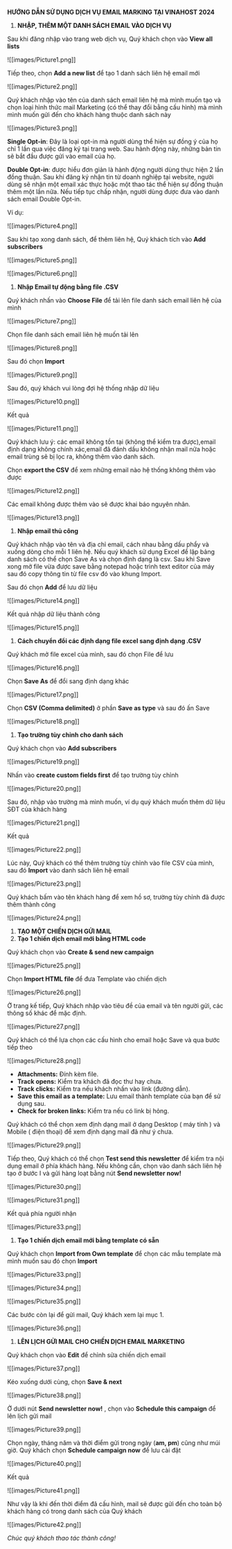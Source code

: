 **HƯỚNG DẪN SỬ DỤNG DỊCH VỤ EMAIL MARKING TẠI VINAHOST 2024**

1. **NHẬP, THÊM MỘT DANH SÁCH EMAIL VÀO DỊCH VỤ**

Sau khi đăng nhập vào trang web dịch vụ, Quý khách chọn vào **View all lists**

![[images/Picture1.png]]

Tiếp theo, chọn **Add a new list** để tạo 1 danh sách liên hệ email mới

![[images/Picture2.png]]

Quý khách nhập vào tên của danh sách email liên hệ mà mình muốn tạo và chọn loại hình thức mail Marketing (có thể thay đổi bằng cấu hình) mà mình mình muốn gửi đến cho khách hàng thuộc danh sách này

![[images/Picture3.png]]

**Single Opt-in**: Đây là loại opt-in mà người dùng thể hiện sự đồng ý của họ chỉ 1 lần qua việc đăng ký tại trang web. Sau hành động này, những bản tin sẽ bắt đầu được gửi vào email của họ.

**Double Opt-in**: được hiểu đơn giản là hành động người dùng thực hiện 2 lần đồng thuận. Sau khi đăng ký nhận tin từ doanh nghiệp tại website, người dùng sẽ nhận một email xác thực hoặc một thao tác thể hiện sự đồng thuận thêm một lần nữa. Nếu tiếp tục chấp nhận, người dùng được đưa vào danh sách email Double Opt-in.

Ví dụ:

![[images/Picture4.png]]

Sau khi tạo xong danh sách, để thêm liên hệ, Quý khách tích vào **Add subscribers**

![[images/Picture5.png]]

![[images/Picture6.png]]

1. **Nhập Email tự động bằng file .CSV**

Quý khách nhấn vào **Choose File** để tải lên file danh sách email liên hệ của mình

![[images/Picture7.png]]

Chọn file danh sách email liên hệ muốn tải lên

![[images/Picture8.png]]

Sau đó chọn **Import**

![[images/Picture9.png]]

Sau đó, quý khách vui lòng đợi hệ thống nhập dữ liệu

![[images/Picture10.png]]

Kết quả

![[images/Picture11.png]]

Quý khách lưu ý: các email không tồn tại (không thể kiểm tra được),email định dạng không chính xác,email đã đánh dấu không nhận mail nữa hoặc email trùng sẽ bị lọc ra, không thêm vào danh sách.

Chọn **export the CSV** để xem những email nào hệ thống không thêm vào được

![[images/Picture12.png]]

Các email không được thêm vào sẽ được khai báo nguyên nhân.

![[images/Picture13.png]]

1. **Nhập email thủ công**

Quý khách nhập vào tên và địa chỉ email, cách nhau bằng dấu phẩy và xuống dòng cho mỗi 1 liên hệ. Nếu quý khách sử dụng Excel để lập bảng danh sách có thể chọn Save As và chọn định dạng là csv. Sau khi Save xong mở file vừa được save bằng notepad hoặc trình text editor của máy sau đó copy thông tin từ file csv đó vào khung Import.

Sau đó chọn **Add** để lưu dữ liệu

![[images/Picture14.png]]

Kết quả nhập dữ liệu thành công

![[images/Picture15.png]]

1. **Cách chuyển đổi các định dạng file excel sang định dạng .CSV**

Quý khách mở file excel của mình, sau đó chọn File để lưu

![[images/Picture16.png]]

Chọn **Save As** để đổi sang định dạng khác

![[images/Picture17.png]]

Chọn **CSV (Comma delimited)** ở phần **Save as type** và sau đó ấn Save

![[images/Picture18.png]]

1. **Tạo trường tùy chỉnh cho danh sách**

Quý khách chọn vào **Add subscribers**

![[images/Picture19.png]]

Nhấn vào **create custom fields first** để tạo trường tùy chỉnh

![[images/Picture20.png]]

Sau đó, nhập vào trường mà mình muốn, ví dụ quý khách muốn thêm dữ liệu SĐT của khách hàng

![[images/Picture21.png]]

Kết quả

![[images/Picture22.png]]


Lúc này, Quý khách có thể thêm trường tùy chỉnh vào file CSV của mình, sau đó **Import** vào danh sách liên hệ email

![[images/Picture23.png]]

Quý khách bấm vào tên khách hàng để xem hồ sơ, trường tùy chỉnh đã được thêm thành công

![[images/Picture24.png]]

1. **TẠO MỘT CHIẾN DỊCH GỬI MAIL**
2. **Tạo 1 chiến dịch email mới bằng HTML code**

Quý khách chọn vào **Create & send new campaign**

![[images/Picture25.png]]

Chọn **Import HTML file** để đưa Template vào chiến dịch

![[images/Picture26.png]]

Ở trang kế tiếp, Quý khách nhập vào tiêu đề của email và tên người gửi, các thông số khác để mặc định.

![[images/Picture27.png]]

Quý khách có thể lựa chọn các cấu hình cho email hoặc Save và qua bước tiếp theo

![[images/Picture28.png]]

- **Attachments:** Đính kèm file.
- **Track opens:** Kiểm tra khách đã đọc thư hay chưa.
- **Track clicks:** Kiểm tra nếu khách nhấn vào link (đường dẫn).
- **Save this email as a template:** Lưu email thành template của bạn để sử dụng sau.
- **Check for broken links:** Kiểm tra nếu có link bị hỏng.

Quý khách có thể chọn xem định dạng mail ở dạng Desktop ( máy tính ) và Mobile ( điện thoại) để xem định dạng mail đã như ý chưa.

![[images/Picture29.png]]

Tiếp theo, Quý khách có thể chọn **Test send this newsletter** để kiểm tra nội dụng email ở phía khách hàng. Nếu không cần, chọn vào danh sách liên hệ tạo ở bước I và gửi hàng loạt bằng nút **Send newsletter now!**

![[images/Picture30.png]]

![[images/Picture31.png]]

Kết quả phía người nhận

![[images/Picture33.png]]

1. **Tạo 1 chiến dịch email mới bằng template có sẵn**

Quý khách chọn **Import from Own template** để chọn các mẫu template mà mình muốn sau đó chọn **Import**

![[images/Picture33.png]]

![[images/Picture34.png]]

![[images/Picture35.png]]

Các bước còn lại để gửi mail, Quý khách xem lại mục 1.

![[images/Picture36.png]]

1. **LÊN LỊCH GỬI MAIL CHO CHIẾN DỊCH EMAIL MARKETING**

Quý khách chọn vào **Edit** để chỉnh sửa chiến dịch email

![[images/Picture37.png]]

Kéo xuống dưới cùng, chọn **Save & next**

![[images/Picture38.png]]

Ở dưới nút **Send newsletter now!** , chọn vào **Schedule this campaign** để lên lịch gửi mail

![[images/Picture39.png]]

Chọn ngày, tháng năm và thời điểm gửi trong ngày (**am, pm**) cũng như múi giờ. Quý khách chọn **Schedule campaign now** để lưu cài đặt

![[images/Picture40.png]]

Kết quả

![[images/Picture41.png]]

Như vậy là khi đến thời điểm đã cấu hình, mail sẽ được gửi đến cho toàn bộ khách hàng có trong danh sách của Quý khách

![[images/Picture42.png]]

_Chúc quý khách thao tác thành công!_

